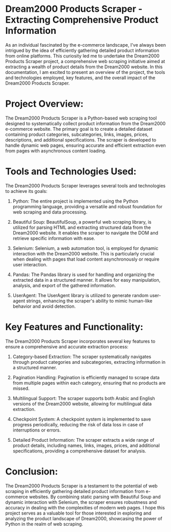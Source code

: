 # Dream2000 Products Scraper - Extracting Comprehensive Product Information
As an individual fascinated by the e-commerce landscape, I've always been intrigued by the idea of efficiently gathering detailed product information from online platforms. This curiosity led me to undertake the Dream2000 Products Scraper project, a comprehensive web scraping initiative aimed at extracting a wealth of product details from the Dream2000 website. In this documentation, I am excited to present an overview of the project, the tools and technologies employed, key features, and the overall impact of the Dream2000 Products Scraper.

# **Project Overview:**
The Dream2000 Products Scraper is a Python-based web scraping tool designed to systematically collect product information from the Dream2000 e-commerce website. The primary goal is to create a detailed dataset containing product categories, subcategories, links, images, prices, descriptions, and additional specifications. The scraper is developed to handle dynamic web pages, ensuring accurate and efficient extraction even from pages with asynchronous content loading.

# **Tools and Technologies Used:**
The Dream2000 Products Scraper leverages several tools and technologies to achieve its goals:

1. Python: The entire project is implemented using the Python programming language, providing a versatile and robust foundation for web scraping and data processing.

2. Beautiful Soup: BeautifulSoup, a powerful web scraping library, is utilized for parsing HTML and extracting structured data from the Dream2000 website. It enables the scraper to navigate the DOM and retrieve specific information with ease.

3. Selenium: Selenium, a web automation tool, is employed for dynamic interaction with the Dream2000 website. This is particularly crucial when dealing with pages that load content asynchronously or require user interaction.

4. Pandas: The Pandas library is used for handling and organizing the extracted data in a structured manner. It allows for easy manipulation, analysis, and export of the gathered information.

5. UserAgent: The UserAgent library is utilized to generate random user-agent strings, enhancing the scraper's ability to mimic human-like behavior and avoid detection.

# **Key Features and Functionality**:
The Dream2000 Products Scraper incorporates several key features to ensure a comprehensive and accurate extraction process:

1. Category-based Extraction: The scraper systematically navigates through product categories and subcategories, extracting information in a structured manner.
   
2. Pagination Handling: Pagination is efficiently managed to scrape data from multiple pages within each category, ensuring that no products are missed.

3. Multilingual Support: The scraper supports both Arabic and English versions of the Dream2000 website, allowing for multilingual data extraction.

4. Checkpoint System: A checkpoint system is implemented to save progress periodically, reducing the risk of data loss in case of interruptions or errors.

5. Detailed Product Information: The scraper extracts a wide range of product details, including names, links, images, prices, and additional specifications, providing a comprehensive dataset for analysis.

# **Conclusion:**
The Dream2000 Products Scraper is a testament to the potential of web scraping in efficiently gathering detailed product information from e-commerce websites. By combining static parsing with Beautiful Soup and dynamic interaction with Selenium, the scraper ensures robustness and accuracy in dealing with the complexities of modern web pages. I hope this project serves as a valuable tool for those interested in exploring and analyzing the product landscape of Dream2000, showcasing the power of Python in the realm of web scraping.
